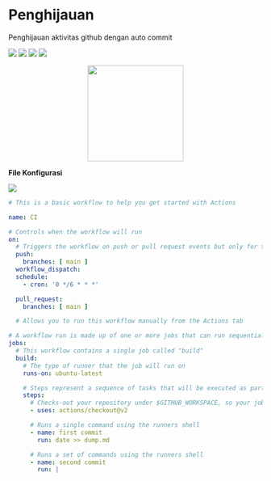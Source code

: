 # Penghijauan
<p>Penghijauan aktivitas github dengan auto commit</p>

![](https://img.shields.io/badge/github-actions-blue)
![](https://img.shields.io/badge/ci-cd-red) 
![](https://img.shields.io/badge/git-commit-lime)
![](https://img.shields.io/badge/author-FajarTheGGman-white)



<div align="center">
  <img src="https://i.ibb.co/ygMh8GG/2913483.png" width="190" />
</div>


<b>File Konfigurasi</b>

![](https://img.shields.io/badge/active_every-5:05_AM-lime)

```yml
# This is a basic workflow to help you get started with Actions

name: CI

# Controls when the workflow will run
on:
  # Triggers the workflow on push or pull request events but only for the main branch
  push:
    branches: [ main ]
  workflow_dispatch:
  schedule:
    - cron: '0 */6 * * *'

  pull_request:
    branches: [ main ]

  # Allows you to run this workflow manually from the Actions tab

# A workflow run is made up of one or more jobs that can run sequentially or in parallel
jobs:
  # This workflow contains a single job called "build"
  build:
    # The type of runner that the job will run on
    runs-on: ubuntu-latest

    # Steps represent a sequence of tasks that will be executed as part of the job
    steps:
      # Checks-out your repository under $GITHUB_WORKSPACE, so your job can access it
      - uses: actions/checkout@v2

      # Runs a single command using the runners shell
      - name: first commit
        run: date >> dump.md

      # Runs a set of commands using the runners shell
      - name: second commit
        run: |
